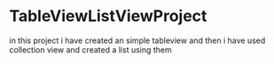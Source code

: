 # TableViewListViewProject
in this project i have created an simple tableview and then i have used collection view and created a list using them

